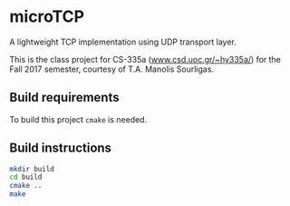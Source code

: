 # microTCP
A lightweight TCP implementation using UDP transport layer.

This is the class project for CS-335a (www.csd.uoc.gr/~hy335a/) for the
Fall 2017 semester, courtesy of T.A. Manolis Sourligas.

## Build requirements
To build this project `cmake` is needed.

## Build instructions
```bash
mkdir build
cd build
cmake ..
make
```
